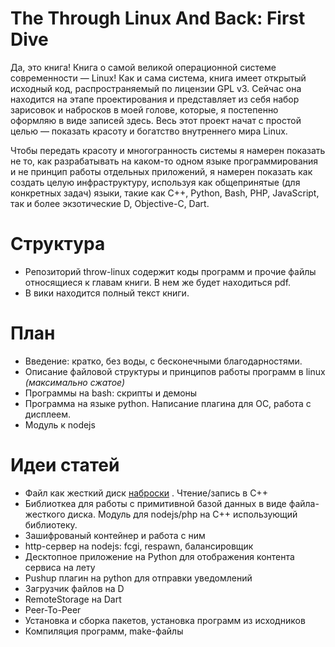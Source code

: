 # The Through Linux And Back: First Dive

Да, это книга! Книга о самой великой операционной системе современности — Linux! Как и сама система, книга имеет открытый исходный код, распространяемый по лицензии GPL v3. Сейчас она находится на этапе проектирования и представляет из себя набор зарисовок и набросков в моей голове, которые, я постепенно оформляю в виде записей здесь. Весь этот проект начат с простой целью — показать красоту и богатство внутреннего мира Linux.

Чтобы передать красоту и многогранность системы я намерен показать не то, как разрабатывать на каком-то одном языке программирования и не принцип работы отдельных приложений, я намерен показать как создать целую инфраструктуру, используя как общепринятые (для конкретных задач) языки, такие как C++, Python, Bash, PHP, JavaScript, так и более экзотические D, Objective-C, Dart.

# Структура

* Репозиторий throw-linux содержит коды программ и прочие файлы относящиеся к главам книги. В нем же будет находиться pdf.
* В вики находится полный текст книги.

# План

* Введение: кратко, без воды, с бесконечными благодарностями.
* Описание файловой структуры и принципов работы программ в linux _(максимально сжатое)_
* Программы на bash: скрипты и демоны
* Программа на языке python. Написание плагина для ОС, работа с дисплеем.
* Модуль к nodejs

# Идеи статей

* Файл как жесткий диск [наброски](https://github.com/rumkin/throw-linux/wiki/File-as-hard-drive) . Чтение/запись в C++
* Библиоткеа для работы с примитивной базой данных в виде файла-жесткого диска. Модуль для nodejs/php на C++ использующий библиотеку.
* Зашифрованый контейнер и работа с ним
* http-сервер на nodejs: fcgi, respawn, балансировщик
* Десктопное приложение на Python для отображения контента сервиса на лету
* Pushup плагин на python для отправки уведомлений
* Загрузчик файлов на D
* RemoteStorage на Dart
* Peer-To-Peer
* Установка и сборка пакетов, установка программ из исходников
* Компиляция программ, make-файлы





